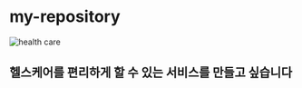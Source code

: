 # my-repository

![health care](https://asset.fujifilm.com/www/kr/files/2021-03/ea1592de60b405c767bb1eab3981729b/pic_03_02.png)

## 헬스케어를 편리하게 할 수 있는 서비스를 만들고 싶습니다 ##
